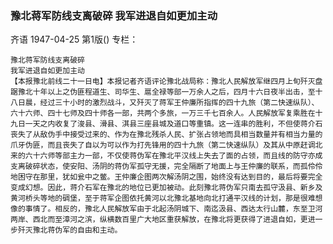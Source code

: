 ### 豫北蒋军防线支离破碎  我军进退自如更加主动
齐语
1947-04-25
第1版()
专栏：

    豫北蒋军防线支离破碎
    我军进退自如更加主动
    【本报豫北前线二十一日电】本报记者齐语评论豫北战局称：豫北人民解放军继四月上旬歼灭盘踞豫北十年以上之伪匪程道生、司华生、扈全禄等部一万余人之后，四月十六日夜半出击，至十八日晨，经过三十小时的激烈战斗，又歼灭了蒋军王仲廉所指挥的四十九旅（第二快速纵队）、六十六师、四十七师及四十师各一部，共两个多旅，一万三千七百余人。人民解放军复乘胜在十九日一天之内收复了浚县、滑县、淇县三座县城及道口等重镇。这一连串的胜利，不但使蒋介石丧失了从敌伪手中接受过来的、作为在豫北残杀人民、扩张占领地而具相当数量并有相当力量的爪牙伪匪，而且丧失了自以为可以作为打先锋用的四十九旅（第二快速纵队）及其从中原赶调北来的六十六师等部主力一部，不仅使蒋伪军在豫北平汉线上失去了面的占领，而且线的防守亦成支离破碎状态，使安阳、汤阴的蒋伪军孤守无援，完全隔断了地面上与王仲廉的联系，而孤伶伶地困守在那里，犹如瓮中之鳖。王仲廉企图两次解汤阴之围，始终没有达到目的，最后将要完全变成幻想。因此，蒋介石军在豫北的地位已更加被动。此刻豫北蒋伪军只南去孤守汲县、新乡及黄河桥头等地的碉堡，至于蒋军企图依托黄河以北豫北基地向北打通平汉线的计划，那是很难想像的事情了。相反的，豫北人民解放军由于北起汤阴城下、南迄汲县、西达太行山麓，东至卫河两岸、西北而至漳河之滨，纵横数百里广大地区重获解放，在豫北将更获得了进退自如，更进一步歼灭豫北蒋伪军的自由和主动。
